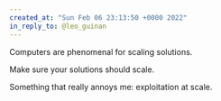 ```yaml
---
created_at: "Sun Feb 06 23:13:50 +0000 2022"
in_reply_to: @leo_guinan
---
```


Computers are phenomenal for scaling solutions.

Make sure your solutions should scale.

Something that really annoys me: exploitation at scale.